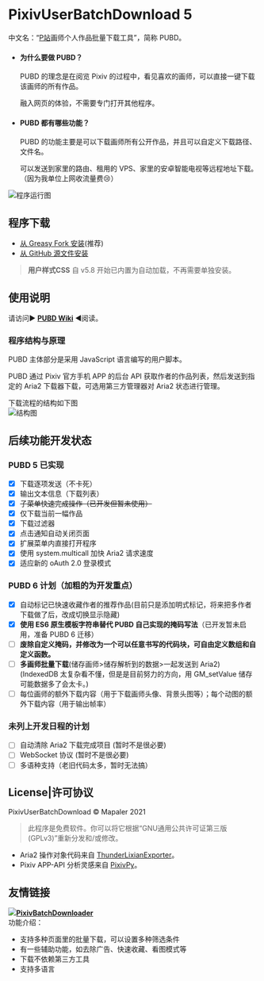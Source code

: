 # PixivUserBatchDownload 5
中文名：“[P站](//www.pixiv.net/member.php?id=3896348)画师个人作品批量下载工具”，简称 PUBD。

* #### 为什么要做 PUBD？
  PUBD 的理念是在阅览 Pixiv 的过程中，看见喜欢的画师，可以直接一键下载该画师的所有作品。

  融入网页的体验，不需要专门打开其他程序。
  
* #### PUBD 都有哪些功能？
  PUBD 的功能主要是可以下载画师所有公开作品，并且可以自定义下载路径、文件名。
  
  可以发送到家里的路由、租用的 VPS、家里的安卓智能电视等远程地址下载。（因为我单位上网收流量费😢）

![程序运行图](docs/images/preview.png)


## 程序下载
* [从 Greasy Fork 安装](//greasyfork.org/zh-CN/scripts/17879)(推荐)
* [从 GitHub 源文件安装](PixivUserBatchDownload.user.js)
> **用户样式CSS** 自 v5.8 开始已内置为自动加载，不再需要单独安装。

## 使用说明
请访问▶ **[PUBD Wiki](../../wiki)** ◀阅读。

### 程序结构与原理
PUBD 主体部分是采用 JavaScript 语言编写的用户脚本。

PUBD 通过 Pixiv 官方手机 APP 的后台 API 获取作者的作品列表，然后发送到指定的 Aria2 下载器下载，可选用第三方管理器对 Aria2 状态进行管理。

下载流程的结构如下图<br>
![结构图](docs/images/structure.jpg)

## 后续功能开发状态
### PUBD 5 已实现
- [x] 下载逐项发送（不卡死）
- [x] 输出文本信息（下载列表）
- [x] ~~子菜单快速完成操作（已开发但暂未使用）~~
- [x] 仅下载当前一幅作品
- [x] 下载过滤器
- [x] 点击通知自动关闭页面
- [x] 扩展菜单内直接打开程序
- [x] 使用 system.multicall 加快 Aria2 请求速度
- [x] 适应新的 oAuth 2.0 登录模式

### PUBD 6 计划（加粗的为开发重点）
- [x] 自动标记已快速收藏作者的推荐作品(目前只是添加明式标记，将来把多作者下载做了后，改成切换显示隐藏)
- [x] **使用 ES6 原生模板字符串替代 PUBD 自己实现的掩码写法**（已开发暂未启用，准备 PUBD 6 迁移）
- [ ] **废除自定义掩码，并修改为一个可以任意书写的代码块，可自由定义数组和自定义函数。**
- [ ] **多画师批量下载**(储存画师>储存解析到的数据>一起发送到 Aria2) (IndexedDB 太复杂看不懂，但是是目前努力的方向，用 GM_setValue 储存可能数据多了会太卡。)
- [ ] 每位画师的额外下载内容（用于下载画师头像、背景头图等）；每个动图的额外下载内容（用于输出帧率）

### 未列上开发日程的计划
- [ ] 自动清除 Aria2 下载完成项目 (暂时不是很必要)
- [ ] WebSocket 协议 (暂时不是很必要)
- [ ] 多语种支持（老旧代码太多，暂时无法搞）

## License|许可协议
PixivUserBatchDownload © Mapaler 2021

> 此程序是免费软件。你可以将它根据“GNU通用公共许可证第三版(GPLv3)”重新分发和/或修改。

* Aria2 操作对象代码来自 [ThunderLixianExporter](//github.com/binux/ThunderLixianExporter)。
* Pixiv APP-API 分析灵感来自 [PixivPy](//github.com/upbit/pixivpy)。

## 友情链接
**[![](https://raw.githubusercontent.com/xuejianxianzun/PixivBatchDownloader/master/static/icon/logo48.png)PixivBatchDownloader](//github.com/xuejianxianzun/PixivBatchDownloader)**  
功能介绍：  
* 支持多种页面里的批量下载，可以设置多种筛选条件
* 有一些辅助功能，如去除广告、快速收藏、看图模式等
* 下载不依赖第三方工具
* 支持多语言